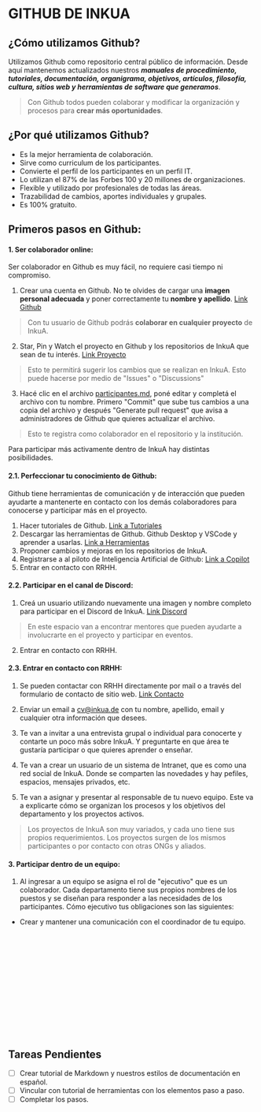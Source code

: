 # GITHUB DE INKUA
## ¿Cómo utilizamos Github?
Utilizamos Github como repositorio central público de información. Desde aquí mantenemos actualizados nuestros ***manuales de procedimiento, tutoriales, documentación, organigrama, objetivos, artículos, filosofía, cultura, sitios web y herramientas de software que generamos***. 

> Con Github todos pueden colaborar y modificar la organización y procesos para **crear más oportunidades**. 

## ¿Por qué utilizamos Github?

- Es la mejor herramienta de colaboración.
- Sirve como curriculum de los participantes. 
- Convierte el perfil de los participantes en un perfil IT.
- Lo utilizan el 87% de las Forbes 100 y 20 millones de organizaciones. 
- Flexible y utilizado por profesionales de todas las áreas.
- Trazabilidad de cambios, aportes individuales y grupales. 
- Es 100% gratuito.


## Primeros pasos en Github:
#### 1. Ser colaborador online:
Ser colaborador en Github es muy fácil, no requiere casi tiempo ni compromiso. 
1. Crear una cuenta en Github. No te olvides de cargar una **imagen personal adecuada** y poner correctamente tu **nombre y apellido**. [Link Github](https://github.com/signup)
> Con tu usuario de Github podrás **colaborar en cualquier proyecto** de InkuA.

2. Star, Pin y Watch el proyecto en Github y los repositorios de InkuA que sean de tu interés. [Link Proyecto](https://github.com/inkua/Principal) 
>  Esto te permitirá sugerir los cambios que se realizan en InkuA. Esto puede hacerse por medio de "Issues" o "Discussions"

3. Hacé clic en el archivo [participantes.md](participantes.md), poné editar y completá el archivo con tu nombre. Primero "Commit" que sube tus cambios a una copia del archivo y después "Generate pull request" que avisa a administradores de Github que quieres actualizar el archivo. 
> Esto te registra como colaborador en el repositorio y la institución.

Para participar más activamente dentro de InkuA hay distintas posibilidades. 

#### 2.1. Perfeccionar tu conocimiento de Github:
Github tiene herramientas de comunicación y de interacción que pueden ayudarte a mantenerte en contacto con los demás colaboradores para conocerse y participar más en el proyecto.
1. Hacer tutoriales de Github. [Link a Tutoriales](tutoriales-github.md)
2. Descargar las herramientas de Github. Github Desktop y VSCode y aprender a usarlas. [Link a Herramientas](herramientas-github.md)
3. Proponer cambios y mejoras en los repositorios de InkuA. 
4. Registrarse a al piloto de Inteligencia Artificial de Github: [Link a Copilot](https://copilot.ai/register)
5. Entrar en contacto con RRHH.


#### 2.2. Participar en el canal de Discord:
1. Creá un usuario utilizando nuevamente una imagen y nombre completo para participar en el Discord de InkuA. [Link Discord](https://discord.gg/Ce7P2DG) 
> En este espacio van a encontrar mentores que pueden ayudarte a involucrarte en el proyecto y participar en eventos.
2. Entrar en contacto con RRHH.

#### 2.3. Entrar en contacto con RRHH: 
1. Se pueden contactar con RRHH directamente por mail o a través del formulario de contacto de sitio web. [Link Contacto](https://www.inkua.de/#contact)

2. Enviar un email a cv@inkua.de con tu nombre, apellido, email y cualquier otra información que desees.

3. Te van a invitar a una entrevista grupal o individual para conocerte y contarte un poco más sobre InkuA. Y preguntarte en que área te gustaría participar o que quieres aprender o enseñar.
4. Te van a crear un usuario de un sistema de Intranet, que es como una red social de InkuA. Donde se comparten las novedades y hay pefiles, espacios, mensajes privados, etc. 
5. Te van a asignar y presentar al responsable de tu nuevo equipo. Este va a explicarte cómo se organizan los procesos y los objetivos del departamento y los proyectos activos.
> Los proyectos de InkuA son muy variados, y cada uno tiene sus propios requerimientos. Los proyectos surgen de los mismos participantes o por contacto con otras ONGs y aliados.


#### 3. Participar dentro de un equipo:
1. Al ingresar a un equipo se asigna el rol de "ejecutivo" que es un colaborador. Cada departamento tiene sus propios nombres de los puestos y se diseñan para responder a las necesidades de los participantes. Cómo ejecutivo tus obligaciones son las siguientes:
- Crear y mantener una comunicación con el coordinador de tu equipo.





<br><br><br><br><br><br><br><br><br><br><br><br>
## Tareas Pendientes
- [ ] Crear tutorial de Markdown y nuestros estilos de documentación en español. 
- [ ] Vincular con tutorial de herramientas con los elementos paso a paso.
- [ ] Completar los pasos.
